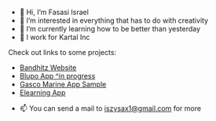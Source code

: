 - 👋 Hi, I’m Fasasi Israel
- 👀 I’m interested in everything that has to do with creativity
- 🌱 I’m currently learning how to be better than yesterday
- 💞️ I work for Kartal Inc


Check out  links to some projects:
* [Bandhitz Website](https://thebandhitz.com)
* [Blupo App ^in progress](https://www.figma.com/file/Jrkhl0iVLM7sxSFaLmPeGI/Blupo?t=lrZaajNFyRn1sdGU-1)
* [Gasco Marine App Sample](https://www.figma.com/file/eu8ESqOCXSX2kAlljKe7Ar/Untitled?t=lrZaajNFyRn1sdGU-6)
* [Elearning App](https://www.figma.com/file/oTFV8AHsGuPByfyfPdic4Z/Edume---E-Learning-App?node-id=0%3A399&t=RR1SLKK8W4yPonsv-1)

- 📫 You can send a mail to iszysax1@gmail.com for more



<!---
fasasiisrael/fasasiisrael is a ✨ special ✨ repository because its `README.md` (this file) appears on your GitHub profile.
You can click the Preview link to take a look at your changes.
--->
